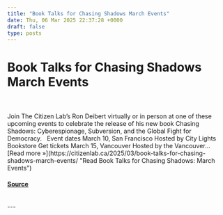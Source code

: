 ```yaml
---
title: "Book Talks for Chasing Shadows March Events"
date: Thu, 06 Mar 2025 22:37:28 +0000
draft: false
type: posts
---
```

# Book Talks for Chasing Shadows March Events

<br/>

<br/>
Join The Citizen Lab’s Ron Deibert virtually or in person at one of these upcoming events to celebrate the release of his new book Chasing Shadows: Cyberespionage, Subversion, and the Global Fight for Democracy.   Event dates March 10, San Francisco Hosted by City Lights Bookstore Get tickets March 15, Vancouver Hosted by the Vancouver... [Read more »](https://citizenlab.ca/2025/03/book-talks-for-chasing-shadows-march-events/ "Read Book Talks for Chasing Shadows: March Events")

#### [Source](https://citizenlab.ca/2025/03/book-talks-for-chasing-shadows-march-events/)

<br/>
---
